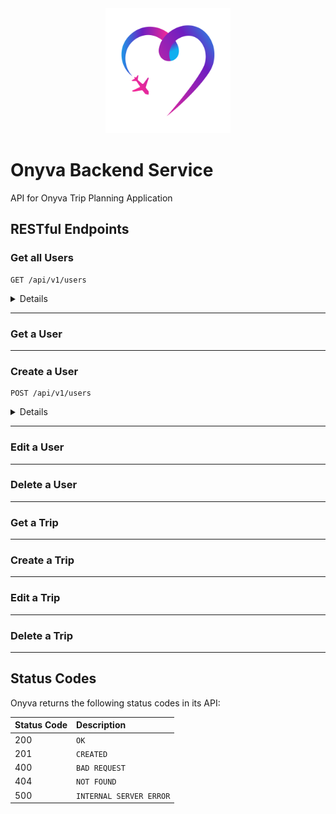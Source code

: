 
<div id="header" align="center">
<img src="src/assets/logo_transparent.png" alt="onyva logo" width="200" height="auto" />
</div>

# Onyva Backend Service

API for Onyva Trip Planning Application

## RESTful Endpoints

### Get all Users

```http
GET /api/v1/users
```

<details close>
<summary>  Details </summary>
<br>
    
Parameters: <br>
```
No Parameters
```

| Code | Description |
| :--- | :--- |
| 200 | `OK` |

Example Value:

```json
{
   
   }
```

</details>

---

### Get a User


---


### Create a User



```http
POST /api/v1/users
```

<details close>
<summary>  Details </summary>
<br>
    
Parameters: <br>
```
CONTENT_TYPE=application/json
```

| Code | Description |
| :--- | :--- |
| 201 | Created |

Example Value:

```json
{
    "data": {
        "id": "3",
        "type": "user",
        "attributes": {
            "first name": "Harry",
            "Last_name": "Potter",
            "phone_number": "123456789",
            "email": "harry@hogwarts.com",
            "password digest": "$2a$12$fluERN41F2GOxWGW08JPmOh7AwL]rdDJo4fXyrLukj5yzGKIG/Kpiv"
            "emergency_contact_name": null,
            "emergency_contact_phone_number": null
        }
    }
}
```

</details>


---


### Edit a User

---


### Delete a User

---


### Get a Trip


---


### Create a Trip

---


### Edit a Trip

---


### Delete a Trip


---




## Status Codes

Onyva returns the following status codes in its API:

| Status Code | Description |
| :--- | :--- |
| 200 | `OK` |
| 201 | `CREATED` |
| 400 | `BAD REQUEST` |
| 404 | `NOT FOUND` |
| 500 | `INTERNAL SERVER ERROR` |
